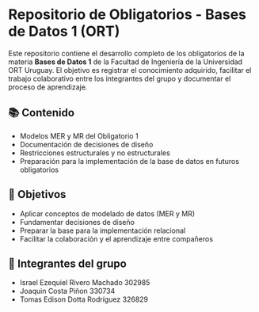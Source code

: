 # Repositorio de Obligatorios - Bases de Datos 1 (ORT)

Este repositorio contiene el desarrollo completo de los obligatorios de la materia **Bases de Datos 1** de la Facultad de Ingeniería de la Universidad ORT Uruguay. El objetivo es registrar el conocimiento adquirido, facilitar el trabajo colaborativo entre los integrantes del grupo y documentar el proceso de aprendizaje.

## 📚 Contenido

- Modelos MER y MR del Obligatorio 1
- Documentación de decisiones de diseño
- Restricciones estructurales y no estructurales
- Preparación para la implementación de la base de datos en futuros obligatorios

## 🧠 Objetivos

- Aplicar conceptos de modelado de datos (MER y MR)
- Fundamentar decisiones de diseño
- Preparar la base para la implementación relacional
- Facilitar la colaboración y el aprendizaje entre compañeros

## 👥 Integrantes del grupo

- Israel Ezequiel Rivero Machado 302985
- Joaquin Costa Piñon 330734
- Tomas Edison Dotta Rodríguez 326829 

